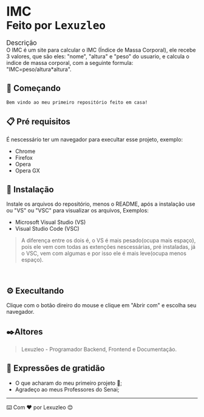# <BIG>IMC</BIG> <br> Feito por <TT>Lexuzleo</TT> #
<BIG>Descrição</BIG> <br>
  O IMC é um site para calcular o IMC (Índice de Massa Corporal), ele recebe 3 valores, que são eles: "nome", "altura" e "peso" do usuario, e calcula o indice de massa corporal, com a seguinte formula: "IMC=peso/altura*altura".

## 🚀 Começando ##
    Bem vindo ao meu primeiro repositório feito em casa!
## 📋 Pré requisitos ##
 É nescessário ter um navegador para execultar esse projeto, exemplo:
 * Chrome
 * Firefox
 * Opera
 * Opera GX

## 🔧 Instalação ##
Instale os arquivos do repositório, menos o README, após a instalação use ou "VS" ou "VSC" para visualizar os arquivos, Exemplos:
* Microsoft Visual Studio (VS)
* Visual Studio Code (VSC) <br>
>A diferença entre os dois é, o VS é mais pesado(ocupa mais espaço), pois ele vem com todas as extenções nescessárias, pré instaladas, já o VSC, vem com algumas e por isso ele é mais leve(ocupa menos espaço).
<br>

## ⚙️ Execultando ##
 Clique com o botão direiro do mouse e clique em "Abrir com" e escolha seu navegador.

## ✒️Altores ##
>Lexuzleo - Programador Backend, Frontend e Documentação.

## 🎁 Expressões de gratidão ##
* O que acharam do meu primeiro projeto 📢;
* Agradeço ao meus Professores do Senai;
 <hr>
 
⌨️ Com ❤️ por Lexuzleo 😊